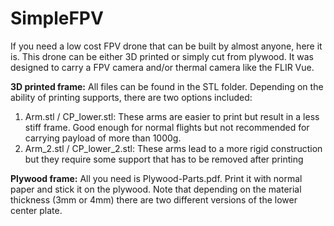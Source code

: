 # SimpleFPV

If you need a low cost FPV drone that can be built by almost anyone, here it is. 
This drone can be either 3D printed or simply cut from plywood. It was designed to carry a FPV camera and/or thermal camera like the FLIR Vue.

**3D printed frame:**
All files can be found in the STL folder. Depending on the ability of printing supports, there are two options included:
1) Arm.stl / CP_lower.stl: These arms are easier to print but result in a less stiff frame. Good enough for normal flights but not recommended for carrying payload of more than 1000g.
2) Arm_2.stl / CP_lower_2.stl: These arms lead to a more rigid construction but they require some support that has to be removed after printing

**Plywood frame:**
All you need is Plywood-Parts.pdf. Print it with normal paper and stick it on the plywood. Note that depending on the material thickness (3mm or 4mm) there are two different versions of the lower center plate.
